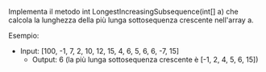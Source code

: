 Implementa il metodo int LongestIncreasingSubsequence(int[] a) che calcola la lunghezza della più lunga sottosequenza 
crescente nell'array a.

Esempio:
  - Input: [100, -1, 7, 2, 10, 12, 15, 4, 6, 5, 6, 6, -7, 15]
    - Output: 6 (la più lunga sottosequenza crescente è [-1, 2, 4, 5, 6, 15])